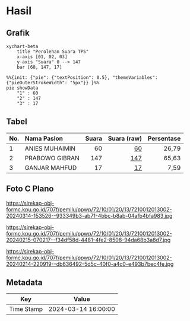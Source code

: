 # Hasil

## Grafik

```mermaid
xychart-beta
    title "Perolehan Suara TPS"
    x-axis [01, 02, 03]
    y-axis "Suara" 0 --> 147
    bar [60, 147, 17]
```

```mermaid
%%{init: {"pie": {"textPosition": 0.5}, "themeVariables": {"pieOuterStrokeWidth": "5px"}} }%%
pie showData
    "1" : 60
    "2" : 147
    "3" : 17
```

## Tabel

| No. | Nama Paslon    | Suara | Suara (raw) | Persentase |
|:--- |:-------------- | -----:| -----------:| ----------:|
| 1   | ANIES MUHAIMIN | 60    | [60][p-1]   | 26,79      |
| 2   | PRABOWO GIBRAN | 147   | [147][p-2]  | 65,63      |
| 3   | GANJAR MAHFUD  | 17    | [17][p-3]   | 7,59       |


[p-1]: https://github.com/gigit-pemilu/pemilu-2024-72-sulawesi-tengah/blob/main/pilpres/hitung-suara/sub/72-sulawesi-tengah/sub/10-sigi/sub/01-sigi-biromaru/sub/2013-mpanau/sub/002-tps/sub/paslon-1.txt
[p-2]: https://github.com/gigit-pemilu/pemilu-2024-72-sulawesi-tengah/blob/main/pilpres/hitung-suara/sub/72-sulawesi-tengah/sub/10-sigi/sub/01-sigi-biromaru/sub/2013-mpanau/sub/002-tps/sub/paslon-2.txt
[p-3]: https://github.com/gigit-pemilu/pemilu-2024-72-sulawesi-tengah/blob/main/pilpres/hitung-suara/sub/72-sulawesi-tengah/sub/10-sigi/sub/01-sigi-biromaru/sub/2013-mpanau/sub/002-tps/sub/paslon-3.txt

## Foto C Plano

https://sirekap-obj-formc.kpu.go.id/707f/pemilu/ppwp/72/10/01/20/13/7210012013002-20240314-153526--933349b3-ab71-4bbc-b8ab-04afb4bfa983.jpg

https://sirekap-obj-formc.kpu.go.id/707f/pemilu/ppwp/72/10/01/20/13/7210012013002-20240215-070217--f34df58d-4481-4fe2-8508-94da68b3a8d7.jpg

https://sirekap-obj-formc.kpu.go.id/707f/pemilu/ppwp/72/10/01/20/13/7210012013002-20240214-220919--db636492-5d5c-40f0-a4c0-e493b7bec4fe.jpg


## Metadata

| Key        | Value               |
| ---------- | ------------------- |
| Time Stamp | 2024-03-14 16:00:00 |



